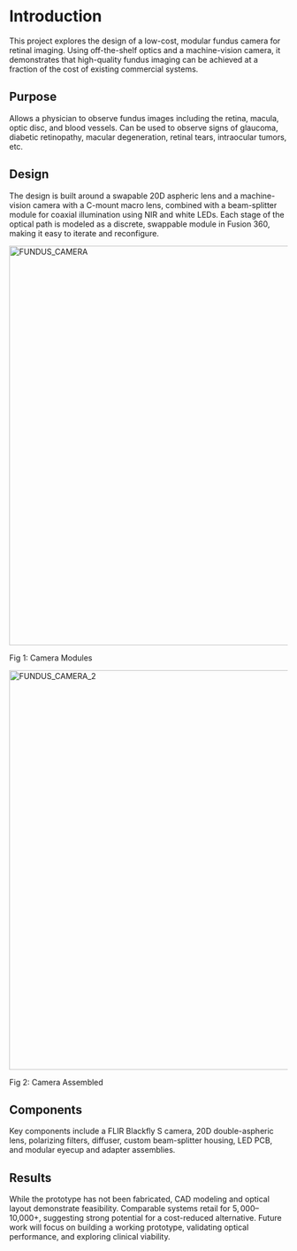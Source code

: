# Introduction

This project explores the design of a low-cost, modular fundus camera for retinal imaging. Using off-the-shelf optics and a machine-vision camera, it demonstrates that high-quality fundus imaging can be achieved at a fraction of the cost of existing commercial systems.

## Purpose

Allows a physician to observe fundus images including the retina, macula, optic disc, and blood vessels. Can be used to observe signs of glaucoma, diabetic retinopathy, macular degeneration, retinal tears, intraocular tumors, etc.

## Design

The design is built around a swapable 20D aspheric lens and a machine-vision camera with a C-mount macro lens, combined with a beam-splitter module for coaxial illumination using NIR and white LEDs. Each stage of the optical path is modeled as a discrete, swappable module in Fusion 360, making it easy to iterate and reconfigure.

<img width="1520" height="722" alt="FUNDUS_CAMERA" src="https://github.com/user-attachments/assets/e5c0e74d-55de-46f3-9412-7e8f2a66fe51" />


Fig 1: Camera Modules


<img width="1520" height="722" alt="FUNDUS_CAMERA_2" src="https://github.com/user-attachments/assets/ad0d6227-f1a5-448e-af5c-06d3cbac0321" />


Fig 2: Camera Assembled


## Components

Key components include a FLIR Blackfly S camera, 20D double-aspheric lens, polarizing filters, diffuser, custom beam-splitter housing, LED PCB, and modular eyecup and adapter assemblies. 


## Results

While the prototype has not been fabricated, CAD modeling and optical layout demonstrate feasibility. Comparable systems retail for $5,000–$10,000+, suggesting strong potential for a cost-reduced alternative. Future work will focus on building a working prototype, validating optical performance, and exploring clinical viability.
